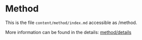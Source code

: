 Method
======

This is the file `content/method/index.md` accessible as /method.

More information can be found in the details: [method/details](method/details) 